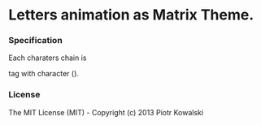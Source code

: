 # Letters animation as Matrix Theme.

### Specification

Each charaters chain is <div> tag with character (<span>).

### License

The MIT License (MIT) - Copyright (c) 2013 Piotr Kowalski